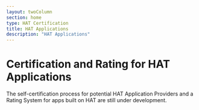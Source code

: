 ```yaml
---
layout: twoColumn
section: home
type: HAT Certification
title: HAT Applications
description: "HAT Applications"
---
```


# Certification and Rating for HAT Applications

The self-certification process for potential HAT Application Providers and a Rating System for apps built on HAT are still under development.
